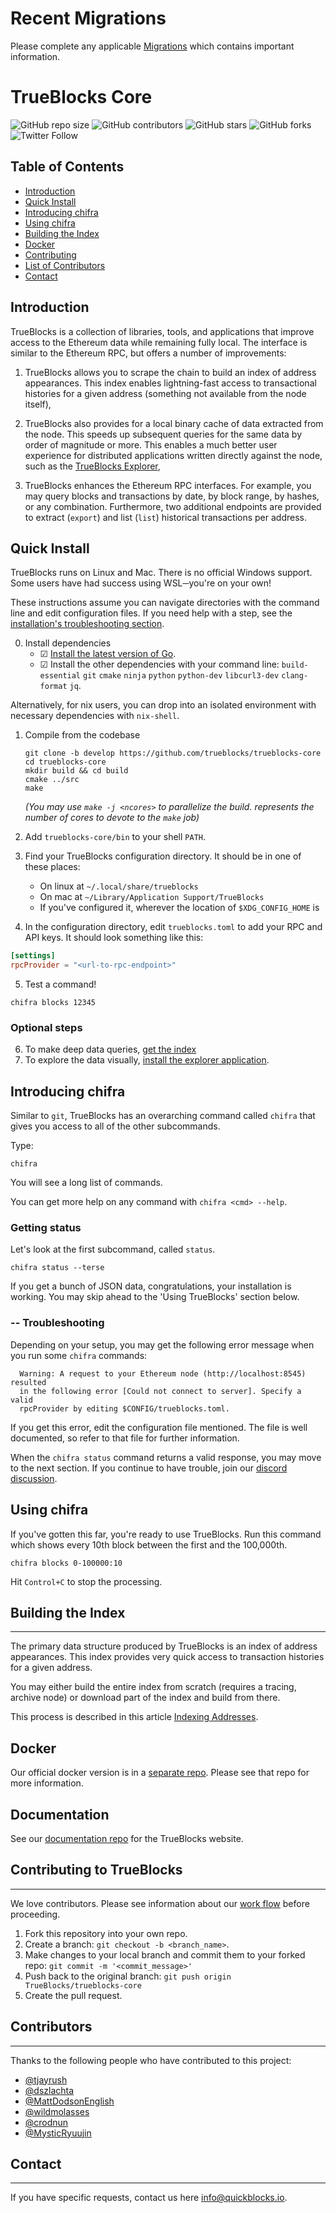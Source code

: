 # Recent Migrations

Please complete any applicable [Migrations](https://github.com/TrueBlocks/trueblocks-core/blob/develop/MIGRATIONS.md) which contains important information.

# TrueBlocks Core

![GitHub repo size](https://img.shields.io/github/repo-size/TrueBlocks/trueblocks-core)
![GitHub contributors](https://img.shields.io/github/contributors/TrueBlocks/trueblocks-core)
![GitHub stars](https://img.shields.io/github/stars/TrueBlocks/trueblocks-core?style%3Dsocial)
![GitHub forks](https://img.shields.io/github/forks/TrueBlocks/trueblocks-core?style=social)
![Twitter Follow](https://img.shields.io/twitter/follow/trueblocks?style=social)

## Table of Contents
  - [Introduction](#introduction)
  - [Quick Install](#quick-install)
  - [Introducing chifra](#introducing-chifra)
  - [Using chifra](#using-chifra)
  - [Building the Index](#building-the-index)
  - [Docker](#docker)
  - [Contributing](#contributing-to-trueblocks)
  - [List of Contributors](#contributors)
  - [Contact](#contact)

## Introduction

TrueBlocks is a collection of libraries, tools, and applications that improve access to the Ethereum data while remaining fully local. The interface is similar to the Ethereum RPC, but offers a number of improvements:

1) TrueBlocks allows you to scrape the chain to build an index of address appearances. This index enables lightning-fast access to transactional histories for a given address (something not available from the node itself),

2) TrueBlocks also provides for a local binary cache of data extracted from the node. This speeds up subsequent queries for the same data by  order of magnitude or more. This enables a much better user experience for distributed applications written directly against the node, such as the [TrueBlocks Explorer](https://github.com/TrueBlocks/trueblocks-explorer),

3) TrueBlocks enhances the Ethereum RPC interfaces. For example, you may query blocks and transactions by date, by block range, by hashes, or any combination. Furthermore, two additional endpoints are provided to extract (`export`) and list (`list`) historical transactions per address.

## Quick Install

TrueBlocks runs on Linux and Mac. There is no official Windows support.
Some users have had success using WSL─you're on your own!

These instructions assume you can navigate directories with the command line
and edit configuration files.
If you need help with a step, see the [installation's troubleshooting section](https://trueblocks.io/docs/install/install-trueblocks/#troubleshooting).

0. Install dependencies
    - &#9745; [Install the latest version of Go](https://golang.org/doc/install).
    - &#9745; Install the other dependencies with your command line: `build-essential` `git` `cmake` `ninja` `python` `python-dev` `libcurl3-dev` `clang-format` `jq`.

Alternatively, for nix users, you can drop into an isolated environment with necessary dependencies with `nix-shell`.

1. Compile from the codebase
    ```shell
    git clone -b develop https://github.com/trueblocks/trueblocks-core
    cd trueblocks-core
    mkdir build && cd build
    cmake ../src
    make
    ```
    _(You may use `make -j <ncores>` to parallelize the build. <ncores> represents the number of cores to devote to the `make` job)_

2. Add `trueblocks-core/bin` to your shell `PATH`.

3. Find your TrueBlocks configuration directory. It should be in one of these places:

    * On linux at `~/.local/share/trueblocks`
    * On mac at `~/Library/Application Support/TrueBlocks`
    * If you've configured it, wherever the location of `$XDG_CONFIG_HOME` is

4. In the configuration directory, edit `trueblocks.toml` to add your RPC and API keys. It should look something like this:
```toml
[settings]
rpcProvider = "<url-to-rpc-endpoint>"
```

5. Test a command!
```shell
chifra blocks 12345
```
### Optional steps

6. To make deep data queries, [get the index](https://trueblocks.io/docs/install/get-the-index/)
7. To explore the data visually, [install the explorer application](https://trueblocks.io/docs/install/install-explorer/).

## Introducing chifra

Similar to `git`, TrueBlocks has an overarching command called `chifra` that gives you access to all of the other subcommands.

Type:

```shell
chifra
```

You will see a long list of commands.

You can get more help on any command with `chifra <cmd> --help`.

### Getting status

Let's look at the first subcommand, called `status`.

```shell
chifra status --terse
```

If you get a bunch of JSON data, congratulations, your installation is working. You may skip ahead to the 'Using TrueBlocks' section below.

### -- Troubleshooting

Depending on your setup, you may get the following error message when you run some `chifra` commands:

```shell
  Warning: A request to your Ethereum node (http://localhost:8545) resulted
  in the following error [Could not connect to server]. Specify a valid
  rpcProvider by editing $CONFIG/trueblocks.toml.
```

If you get this error, edit the configuration file mentioned. The file is well documented, so refer to that file for further information.

When the `chifra status` command returns a valid response, you may move to the next section. If
you continue to have trouble, join our [discord discussion](https://discord.gg/kAFcZH2x7K).

## Using chifra

If you've gotten this far, you're ready to use TrueBlocks. Run this command which shows every 10th block between the first and the 100,000th.

```shell
chifra blocks 0-100000:10
```

Hit `Control+C` to stop the processing.

## Building the Index

---

The primary data structure produced by TrueBlocks is an index of address appearances. This index provides very quick access to transaction histories for a given address.

You may either build the entire index from scratch (requires a tracing, archive node) or download part of the index and build from there.

This process is described in this article [Indexing Addresses](https://trueblocks.io/docs/install/get-the-index/).

## Docker

Our official docker version is in a [separate repo](https://github.com/TrueBlocks/trueblocks-docker). Please see that repo for more information.

## Documentation

See our [documentation repo](https://github.com/TrueBlocks/trueblocks-docs) for the TrueBlocks website.

## Contributing to TrueBlocks

---
We love contributors. Please see information about our [work flow](./docs/BRANCHING.md) before proceeding.

1. Fork this repository into your own repo.
2. Create a branch: `git checkout -b <branch_name>`.
3. Make changes to your local branch and commit them to your forked repo: `git commit -m '<commit_message>'`
4. Push back to the original branch: `git push origin TrueBlocks/trueblocks-core`
5. Create the pull request.

## Contributors

---
Thanks to the following people who have contributed to this project:

* [@tjayrush](https://github.com/tjayrush)
* [@dszlachta](https://github.com/dszlachta)
* [@MattDodsonEnglish](https://github.com/MattDodsonEnglish)
* [@wildmolasses](https://github.com/wildmolasses)
* [@crodnun](https://github.com/crodnun)
* [@MysticRyuujin](https://github.com/MysticRyuujin)

## Contact

---
If you have specific requests, contact us here <info@quickblocks.io>.
